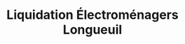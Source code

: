 ---
title: "Liquidation Électroménagers Longueuil"
url: /longueuil/liquidation-electromenagers-longueuil/
shop: appliance
---